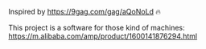 Inspired by https://9gag.com/gag/aQoNoLd :fire:

This project is a software for those kind of machines:
https://m.alibaba.com/amp/product/1600141876294.html
